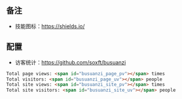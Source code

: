 ## 备注
- 技能图标：https://shields.io/

## 配置
- 访客统计：https://github.com/soxft/busuanzi
```html
Total page views: <span id="busuanzi_page_pv"></span> times
Total visitors: <span id="busuanzi_page_uv"></span> people
Total site views: <span id="busuanzi_site_pv"></span> times
Total site visitors: <span id="busuanzi_site_uv"></span> people
```